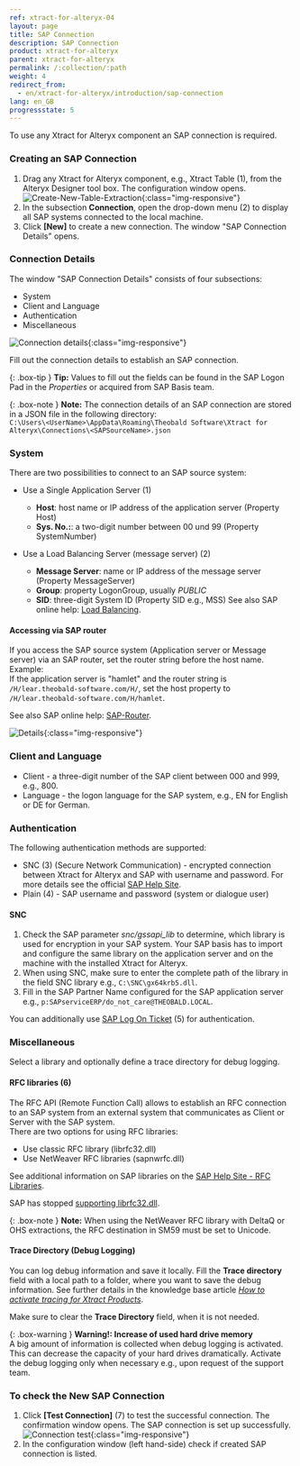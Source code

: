 ```yaml
---
ref: xtract-for-alteryx-04
layout: page
title: SAP Connection 
description: SAP Connection
product: xtract-for-alteryx
parent: xtract-for-alteryx
permalink: /:collection/:path
weight: 4
redirect_from:
  - en/xtract-for-alteryx/introduction/sap-connection
lang: en_GB
progressstate: 5
---
```


To use any Xtract for Alteryx component an SAP connection is required.

### Creating an SAP Connection
1. Drag any Xtract for Alteryx component, e.g., Xtract Table (1), from the Alteryx Designer tool box. The configuration window opens. 
![Create-New-Table-Extraction](/img/content/xfa/xfa_create_table_extraction_01.png){:class="img-responsive"}
2. In the subsection **Connection**, open the drop-down menu (2) to display all SAP systems connected to the local machine.
3. Click **[New]** to create a new connection. The window "SAP Connection Details" opens.

### Connection Details
The window "SAP Connection Details" consists of four subsections:
- System
- Client and Language
- Authentication
- Miscellaneous

![Connection details](/img/content/xfa/xfa_connection-det.png){:class="img-responsive"}

Fill out the connection details to establish an SAP connection.

{: .box-tip }
**Tip:** Values to fill out the fields can be found in the SAP Logon Pad in the *Properties* or acquired from SAP Basis team.

{: .box-note }
**Note:** The connection details of an SAP connection are stored in a JSON file in the following directory:<br>
`C:\Users\<UserName>\AppData\Roaming\Theobald Software\Xtract for Alteryx\Connections\<SAPSourceName>.json`

### System
There are two possibilities to connect to an SAP source system:
- Use a Single Application Server (1)
	- **Host**:  host name or IP address of the application server (Property Host) 
	- **Sys. No.:**: a two-digit number between 00 und 99 (Property SystemNumber)

- Use a Load Balancing Server (message server) (2)
	- **Message Server**: name or IP address of the message server (Property MessageServer) 
	- **Group**: property LogonGroup, usually *PUBLIC*
	- **SID**: three-digit System ID (Property SID e.g.,  MSS) 
See also SAP online help: [Load Balancing](https://help.sap.com/saphelp_nwpi711/helpdata/en/c4/3a644c505211d189550000e829fbbd/content.htm?no_cache=true).

#### Accessing via SAP router

If you access the SAP source system (Application server or Message server) via an SAP router, set the router string before the host name. <br>
Example:<br>
If the application server is "hamlet" and the router string is ``/H/lear.theobald-software.com/H/``, set the host property to ``/H/lear.theobald-software.com/H/hamlet``.

See also SAP online help: [SAP-Router](https://help.sap.com/viewer/6d9a59096c4b1014b507f15bed51571f/7.01.22/en-US/486b41efb74c07bee10000000a42189d.html).


![Details](/img/content/xfa/xfa_connection-det-02.png){:class="img-responsive"}<br> 

### Client and Language
- Client - a three-digit number of the SAP client between 000 and 999, e.g., 800.
- Language - the logon language for the SAP system, e.g., EN for English or DE for German.

### Authentication
The following authentication methods are supported:
-  SNC (3) (Secure Network Communication) -  encrypted connection between Xtract for Alteryx and SAP with username and password. For more details see the official [SAP Help Site](https://help.sap.com/viewer/6f3e0bea6c4b101484fcf5305b4d624b/7.01.22/en-US/e656f466e99a11d1a5b00000e835363f.html).
-  Plain (4) - SAP username and password (system or dialogue user)

#### SNC
1. Check the SAP parameter *snc/gssapi_lib* to determine, which library is used for encryption in your SAP system.
Your SAP basis has to import and configure the same library on the application server and on the machine with the installed Xtract for Alteryx.
2. When using SNC, make sure to enter the complete path of the library in the field SNC library e.g., ``C:\SNC\gx64krb5.dll``.
3. Fill in the SAP Partner Name configured for the SAP application server e.g., ``p:SAPserviceERP/do_not_care@THEOBALD.LOCAL``.

You can additionally use [SAP Log On Ticket](https://kb.theobald-software.com/erpconnect-samples/how-to-login-to-sap-with-an-sso-logonticket) (5) for authentication. 

### Miscellaneous
Select a library and optionally define a trace directory for debug logging.

#### RFC libraries (6)
The RFC API (Remote Function Call) allows to establish an RFC connection to an SAP system from an external system that communicates as Client or Server with the SAP system.  
There are two options for using RFC libraries:
- Use classic RFC library (librfc32.dll)
- Use NetWeaver RFC libraries (sapnwrfc.dll)


See additional information on SAP libraries on the [SAP Help Site - RFC Libraries](https://help.sap.com/saphelp_nwpi71/helpdata/de/45/18e96cd26321a1e10000000a1553f6/frameset.htm). <br>

SAP has stopped [supporting librfc32.dll](https://blogs.sap.com/2012/08/15/support-for-classic-rfc-library-ends-march-2016/). 

{: .box-note }
**Note:** When using the NetWeaver RFC library with DeltaQ or OHS extractions, the RFC destination in SM59 must be set to Unicode. 

#### Trace Directory (Debug Logging)

You can log debug information and save it locally. Fill the **Trace directory** field with a local path to a folder, where you want to save the debug information.
See further details in the knowledge base article [*How to activate tracing for Xtract Products*](https://support.theobald-software.com/helpdesk/KB/View/14455-how-to-activate-tracing-for-xtract-products).

Make sure to clear the **Trace Directory** field, when it is not needed.

{: .box-warning }
**Warning!: Increase of used hard drive memory** <br>
A big amount of information is collected when debug logging is activated. This can decrease the capacity of your hard drives dramatically.
Activate the debug logging only when necessary e.g., upon request of the support team.


### To check the New SAP Connection
1. Click **[Test Connection]** (7) to test the successful connection. The confirmation window opens.
The SAP connection is set up successfully.
![Connection test](/img/content/xfa/xfa_test-con.png){:class="img-responsive"}
2. In the configuration window (left hand-side) check if created SAP connection is listed.<br>

